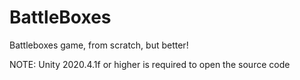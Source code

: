 # BattleBoxes
Battleboxes game, from scratch, but better!

NOTE: Unity 2020.4.1f or higher is required to open the source code
